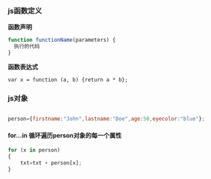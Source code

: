 ### js函数定义

**函数声明**

```js
function functionName(parameters) {
  执行的代码
}
```

**函数表达式**

```
var x = function (a, b) {return a * b};
```

### js对象

```js

person={firstname:"John",lastname:"Doe",age:50,eyecolor:"blue"};
```

#### for...in 循环遍历person对象的每一个属性

```js
for (x in person)
{
    txt=txt + person[x];
}

```

